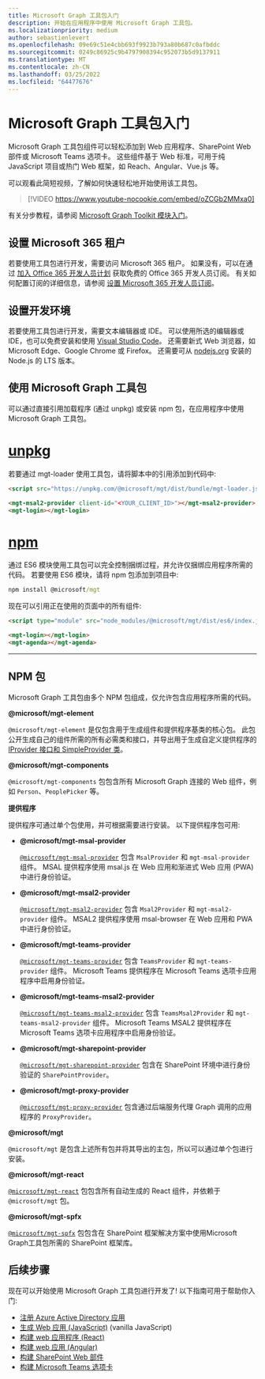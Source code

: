 ```yaml
---
title: Microsoft Graph 工具包入门
description: 开始在应用程序中使用 Microsoft Graph 工具包。
ms.localizationpriority: medium
author: sebastienlevert
ms.openlocfilehash: 09e69c51e4cbb693f9923b793a80b687c0afbddc
ms.sourcegitcommit: 0249c86925c9b4797908394c952073b5d9137911
ms.translationtype: MT
ms.contentlocale: zh-CN
ms.lasthandoff: 03/25/2022
ms.locfileid: "64477676"
---
```

# <a name="getting-started-with-the-microsoft-graph-toolkit"></a>Microsoft Graph 工具包入门

Microsoft Graph 工具包组件可以轻松添加到 Web 应用程序、SharePoint Web 部件或 Microsoft Teams 选项卡。 这些组件基于 Web 标准，可用于纯 JavaScript 项目或热门 Web 框架，如 Reach、Angular、Vue.js 等。

可以观看此简短视频，了解如何快速轻松地开始使用该工具包。

> [!VIDEO https://www.youtube-nocookie.com/embed/oZCGb2MMxa0]

有关分步教程，请参阅 [Microsoft Graph Toolkit 模块入门](/learn/modules/msgraph-toolkit-intro/)。 

## <a name="set-up-your-microsoft-365-tenant"></a>设置 Microsoft 365 租户
若要使用工具包进行开发，需要访问 Microsoft 365 租户。 如果没有，可以在通过 [加入 Office 365 开发人员计划](https://developer.microsoft.com/microsoft-365/dev-program) 获取免费的 Office 365 开发人员订阅。 有关如何配置订阅的详细信息，请参阅 [设置 Microsoft 365 开发人员订阅](/office/developer-program/microsoft-365-developer-program-get-started)。

## <a name="set-up-your-development-environment"></a>设置开发环境
若要使用工具包进行开发，需要文本编辑器或 IDE。 可以使用所选的编辑器或 IDE，也可以免费安装和使用 [Visual Studio Code](https://code.visualstudio.com/download)。 还需要新式 Web 浏览器，如 Microsoft Edge、Google Chrome 或 Firefox。 还需要可从 [nodejs.org](https://nodejs.org) 安装的 Node.js 的 LTS 版本。

## <a name="using-the-microsoft-graph-toolkit"></a>使用 Microsoft Graph 工具包
可以通过直接引用加载程序 (通过 unpkg) 或安装 npm 包，在应用程序中使用 Microsoft Graph 工具包。

# <a name="unpkg"></a>[unpkg](#tab/html)
若要通过 mgt-loader 使用工具包，请将脚本中的引用添加到代码中:

```html
<script src="https://unpkg.com/@microsoft/mgt/dist/bundle/mgt-loader.js"></script>

<mgt-msal2-provider client-id="<YOUR_CLIENT_ID>"></mgt-msal2-provider>
<mgt-login></mgt-login>
```
# <a name="npm"></a>[npm](#tab/npm)
通过 ES6 模块使用工具包可以完全控制捆绑过程，并允许仅捆绑应用程序所需的代码。 若要使用 ES6 模块，请将 npm 包添加到项目中:

```cmd
npm install @microsoft/mgt
```
现在可以引用正在使用的页面中的所有组件:

```html
<script type="module" src="node_modules/@microsoft/mgt/dist/es6/index.js"></script>

<mgt-login></mgt-login>
<mgt-agenda></mgt-agenda>
```


---


## <a name="npm-packages"></a>NPM 包

Microsoft Graph 工具包由多个 NPM 包组成，仅允许包含应用程序所需的代码。

<b>@microsoft/mgt-element</b>

`@microsoft/mgt-element` 是仅包含用于生成组件和提供程序基类的核心包。 此包公开生成自己的组件所需的所有必需类和接口，并导出用于生成自定义提供程序的 [IProvider 接口和 SimpleProvider 类](../providers/custom.md)。

<b>@microsoft/mgt-components</b>

`@microsoft/mgt-components` 包包含所有 Microsoft Graph 连接的 Web 组件，例如 `Person`、`PeoplePicker` 等。 

**提供程序**

提供程序可通过单个包使用，并可根据需要进行安装。 以下提供程序包可用:

- <b>@microsoft/mgt-msal-provider</b>

    [`@microsoft/mgt-msal-provider`](../providers/msal.md) 包含 `MsalProvider` 和 `mgt-msal-provider` 组件。 MSAL 提供程序使用 msal.js 在 Web 应用和渐进式 Web 应用 (PWA) 中进行身份验证。

- <b>@microsoft/mgt-msal2-provider</b>

    [`@microsoft/mgt-msal2-provider`](../providers/msal2.md) 包含 `Msal2Provider` 和 `mgt-msal2-provider` 组件。 MSAL2 提供程序使用 msal-browser 在 Web 应用和 PWA 中进行身份验证。

-  <b>@microsoft/mgt-teams-provider</b>

    [`@microsoft/mgt-teams-provider`](../providers/teams.md) 包含 `TeamsProvider` 和 `mgt-teams-provider` 组件。 Microsoft Teams 提供程序在 Microsoft Teams 选项卡应用程序中启用身份验证。

-  <b>@microsoft/mgt-teams-msal2-provider</b>

    [`@microsoft/mgt-teams-msal2-provider`](../providers/teams.md) 包含 `TeamsMsal2Provider` 和 `mgt-teams-msal2-provider` 组件。 Microsoft Teams MSAL2 提供程序在 Microsoft Teams 选项卡应用程序中启用身份验证。

- <b>@microsoft/mgt-sharepoint-provider</b>

    [`@microsoft/mgt-sharepoint-provider`](../providers/sharepoint.md) 包含在 SharePoint 环境中进行身份验证的 `SharePointProvider`。 

- <b>@microsoft/mgt-proxy-provider</b>

    [`@microsoft/mgt-proxy-provider`](../providers/proxy.md) 包含通过后端服务代理 Graph 调用的应用程序的 `ProxyProvider`。 

<b>@microsoft/mgt</b>

 `@microsoft/mgt` 是包含上述所有包并将其导出的主包，所以可以通过单个包进行安装。 

<b>@microsoft/mgt-react</b>

[`@microsoft/mgt-react`](./mgt-react.md) 包包含所有自动生成的 React 组件，并依赖于 `@microsoft/mgt` 包。

<b>@microsoft/mgt-spfx</b>

[`@microsoft/mgt-spfx`](./mgt-spfx.md) 包包含在 SharePoint 框架解决方案中使用Microsoft Graph工具包所需的 SharePoint 框架库。

## <a name="next-steps"></a>后续步骤
现在可以开始使用 Microsoft Graph 工具包进行开发了! 以下指南可用于帮助你入门:

- [注册 Azure Active Directory 应用](./add-aad-app-registration.md)
- [生成 Web 应用 (JavaScript)](./build-a-web-app.md) (vanilla JavaScript)
- [构建 web 应用程序 (React)](./use-toolkit-with-react.md)
- [构建 web 应用 (Angular)](./use-toolkit-with-angular.md)
- [构建 SharePoint Web 部件](./build-a-sharepoint-web-part.md)
- [构建 Microsoft Teams 选项卡](./build-a-microsoft-teams-tab.md)
